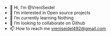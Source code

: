 - 👋 Hi, I’m @VreniSeidel
- 👀 I’m interested in Open source projects
- 🌱 I’m currently learning Nothing
- 💞️ I’m looking to collaborate on Github
- 📫 How to reach me vreniseidel492@gmail.com



<!---
VreniSeidel/VreniSeidel is a ✨ special ✨ repository because its `README.md` (this file) appears on your GitHub profile.
You can click the Preview link to take a look at your changes.
--->
